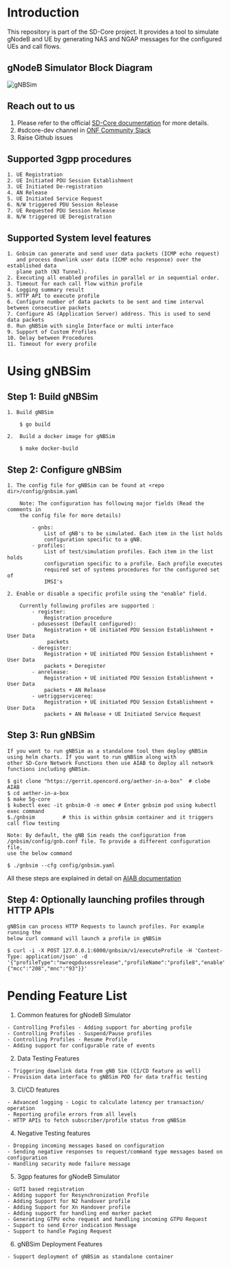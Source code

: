 <!--
SPDX-FileCopyrightText: 2022 Great Software Laboratory Pvt. Ltd
SPDX-FileCopyrightText: 2021 Open Networking Foundation <info@opennetworking.org>
SPDX-License-Identifier: Apache-2.0

-->

# Introduction

This repository is part of the SD-Core project. It provides a tool to simulate
gNodeB and UE by generating NAS and NGAP messages for the configured UEs and 
call flows.

## gNodeB Simulator Block Diagram

![gNBSim](/docs/images/gnbsim_flow_diagram.png)

## Reach out to us

1. Please refer to the official [SD-Core documentation](https://docs.sd-core.opennetworking.org/master/developer/gnbsim.html#gnb-simulator) for more details.
2. #sdcore-dev channel in [ONF Community Slack](https://onf-community.slack.com/)
3. Raise Github issues

## Supported 3gpp procedures

    1. UE Registration
    2. UE Initiated PDU Session Establishment
    3. UE Initiated De-registration 
    4. AN Release
    5. UE Initiated Service Request 
    6. N/W triggered PDU Session Release
    7. UE Requested PDU Session Release
    8. N/W triggered UE Deregistration


## Supported System level features

    1. Gnbsim can generate and send user data packets (ICMP echo request)
       and process downlink user data (ICMP echo response) over the established data
       plane path (N3 Tunnel).
    2. Executing all enabled profiles in parallel or in sequential order.
    3. Timeout for each call flow within profile
    4. Logging summary result
    5. HTTP API to execute profile
    6. Configure number of data packets to be sent and time interval between consecutive packets
    7. Configure AS (Application Server) address. This is used to send data packets
    8. Run gNBSim with single Interface or multi interface
    9. Support of Custom Profiles
    10. Delay between Procedures
    11. Timeout for every profile




# Using gNBSim 

## Step 1: Build gNBSim
    1. Build gNBSim

        $ go build
    
    2.  Build a docker image for gNBSim
        
        $ make docker-build
 
## Step 2: Configure gNBSim
    
    1. The config file for gNBSim can be found at <repo dir>/config/gnbsim.yaml
        
        Note: The configuration has following major fields (Read the comments in
        the config file for more details)
            
            - gnbs: 
                List of gNB's to be simulated. Each item in the list holds 
                configuration specific to a gNB.
            - profiles:
                List of test/simulation profiles. Each item in the list holds 
                configuration specific to a profile. Each profile executes   
                required set of systems procedures for the configured set of 
                IMSI's 
        
    2. Enable or disable a specific profile using the "enable" field. 
        
        Currently following profiles are supported :
            - register: 
                Registration procedure
            - pdusessest (Default configured): 
                Registration + UE initiated PDU Session Establishment + User Data
                 packets
            - deregister:
                Registration + UE initiated PDU Session Establishment + User Data
                packets + Deregister
            - anrelease:
                Registration + UE initiated PDU Session Establishment + User Data
                packets + AN Release
            - uetriggservicereq:
                Registration + UE initiated PDU Session Establishment + User Data
                packets + AN Release + UE Initiated Service Request

## Step 3: Run gNBSim
    
    If you want to run gNBSim as a standalone tool then deploy gNBSim using helm charts. If you want to run gNBSim along with 
    other SD-Core Network Functions then use AIAB to deploy all network functions including gNBSim. 
    
    $ git clone "https://gerrit.opencord.org/aether-in-a-box"  # clobe AIAB
    $ cd aether-in-a-box 
    $ make 5g-core 
    $ kubectl exec -it gnbsim-0 -n omec # Enter gnbsim pod using kubectl exec command
    $./gnbsim         # this is within gnbsim container and it triggers call flow testing 
    
    Note: By default, the gNB Sim reads the configuration from 
    /gnbsim/config/gnb.conf file. To provide a different configuration file,
    use the below command

    $ ./gnbsim --cfg config/gnbsim.yaml

All these steps are explained in detail on [AIAB documentation](https://docs.sd-core.opennetworking.org/master/developer/aiab.html)

## Step 4: Optionally launching profiles through HTTP APIs

    gNBSim can process HTTP Requests to launch profiles. For example running the
    below curl command will launch a profile in gNBSim
   
    $ curl -i -X POST 127.0.0.1:6000/gnbsim/v1/executeProfile -H 'Content-Type: application/json' -d '{"profileType":"nwreqpdusessrelease","profileName":"profile8","enable":true,"gnbName":"gnb1","startImsi":"208930100007497","ueCount":1,"opc":"981d464c7c52eb6e5036234984ad0bcf","key":"5122250214c33e723a5dd523fc145fc0","sequenceNumber":"16f3b3f70fc2","defaultAs":"192.168.250.1","plmnId":{"mcc":"208","mnc":"93"}}'

# Pending Feature List

   1. Common features for gNodeB Simulator

    - Controlling Profiles - Adding support for aborting profile
    - Controlling Profiles - Suspend/Pause profiles
    - Controlling Profiles - Resume Profile
    - Adding support for configurable rate of events
    
   2. Data Testing Features

    - Triggering downlink data from gNB Sim (CI/CD feature as well) 
    - Provision data interface to gNBSim POD for data traffic testing
    
   3. CI/CD features
 
    - Advanced logging - Logic to calculate latency per transaction/ operation
    - Reporting profile errors from all levels
    - HTTP APIs to fetch subscriber/profile status from gNBSim

   4. Negative Testing features

    - Dropping incoming messages based on configuration
    - Sending negative responses to request/command type messages based on configuration
    - Handling security mode failure message
    
   5. 3gpp features for gNodeB Simulator
 
    - GUTI based registration
    - Adding support for Resynchronization Profile
    - Adding Support for N2 handover profile
    - Adding Support for Xn Handover profile
    - Adding support for handling end marker packet
    - Generating GTPU echo request and handling incoming GTPU Request
    - Support to send Error indication Message
    - Support to handle Paging Request

   6. gNBSim Deployment Features

    - Support deployment of gNBSim as standalone container
